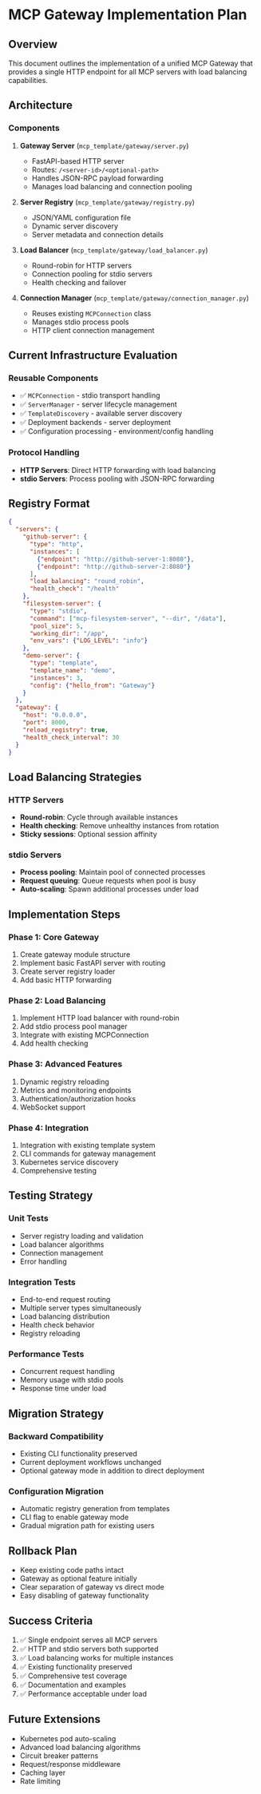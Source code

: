 # MCP Gateway Implementation Plan

## Overview

This document outlines the implementation of a unified MCP Gateway that provides a single HTTP endpoint for all MCP servers with load balancing capabilities.

## Architecture

### Components

1. **Gateway Server** (`mcp_template/gateway/server.py`)
   - FastAPI-based HTTP server
   - Routes: `/<server-id>/<optional-path>`
   - Handles JSON-RPC payload forwarding
   - Manages load balancing and connection pooling

2. **Server Registry** (`mcp_template/gateway/registry.py`)
   - JSON/YAML configuration file
   - Dynamic server discovery
   - Server metadata and connection details

3. **Load Balancer** (`mcp_template/gateway/load_balancer.py`)
   - Round-robin for HTTP servers
   - Connection pooling for stdio servers
   - Health checking and failover

4. **Connection Manager** (`mcp_template/gateway/connection_manager.py`)
   - Reuses existing `MCPConnection` class
   - Manages stdio process pools
   - HTTP client connection management

## Current Infrastructure Evaluation

### Reusable Components

- ✅ `MCPConnection` - stdio transport handling
- ✅ `ServerManager` - server lifecycle management  
- ✅ `TemplateDiscovery` - available server discovery
- ✅ Deployment backends - server deployment
- ✅ Configuration processing - environment/config handling

### Protocol Handling

- **HTTP Servers**: Direct HTTP forwarding with load balancing
- **stdio Servers**: Process pooling with JSON-RPC forwarding

## Registry Format

```json
{
  "servers": {
    "github-server": {
      "type": "http",
      "instances": [
        {"endpoint": "http://github-server-1:8080"},
        {"endpoint": "http://github-server-2:8080"}
      ],
      "load_balancing": "round_robin",
      "health_check": "/health"
    },
    "filesystem-server": {
      "type": "stdio", 
      "command": ["mcp-filesystem-server", "--dir", "/data"],
      "pool_size": 5,
      "working_dir": "/app",
      "env_vars": {"LOG_LEVEL": "info"}
    },
    "demo-server": {
      "type": "template",
      "template_name": "demo",
      "instances": 3,
      "config": {"hello_from": "Gateway"}
    }
  },
  "gateway": {
    "host": "0.0.0.0",
    "port": 8000,
    "reload_registry": true,
    "health_check_interval": 30
  }
}
```

## Load Balancing Strategies

### HTTP Servers
- **Round-robin**: Cycle through available instances
- **Health checking**: Remove unhealthy instances from rotation
- **Sticky sessions**: Optional session affinity

### stdio Servers  
- **Process pooling**: Maintain pool of connected processes
- **Request queuing**: Queue requests when pool is busy
- **Auto-scaling**: Spawn additional processes under load

## Implementation Steps

### Phase 1: Core Gateway
1. Create gateway module structure
2. Implement basic FastAPI server with routing
3. Create server registry loader
4. Add basic HTTP forwarding

### Phase 2: Load Balancing
1. Implement HTTP load balancer with round-robin
2. Add stdio process pool manager
3. Integrate with existing MCPConnection
4. Add health checking

### Phase 3: Advanced Features
1. Dynamic registry reloading
2. Metrics and monitoring endpoints
3. Authentication/authorization hooks
4. WebSocket support

### Phase 4: Integration
1. Integration with existing template system
2. CLI commands for gateway management
3. Kubernetes service discovery
4. Comprehensive testing

## Testing Strategy

### Unit Tests
- Server registry loading and validation
- Load balancer algorithms
- Connection management
- Error handling

### Integration Tests
- End-to-end request routing
- Multiple server types simultaneously
- Load balancing distribution
- Health check behavior
- Registry reloading

### Performance Tests
- Concurrent request handling
- Memory usage with stdio pools
- Response time under load

## Migration Strategy

### Backward Compatibility
- Existing CLI functionality preserved
- Current deployment workflows unchanged
- Optional gateway mode in addition to direct deployment

### Configuration Migration
- Automatic registry generation from templates
- CLI flag to enable gateway mode
- Gradual migration path for existing users

## Rollback Plan

- Keep existing code paths intact
- Gateway as optional feature initially
- Clear separation of gateway vs direct mode
- Easy disabling of gateway functionality

## Success Criteria

1. ✅ Single endpoint serves all MCP servers
2. ✅ HTTP and stdio servers both supported
3. ✅ Load balancing works for multiple instances
4. ✅ Existing functionality preserved
5. ✅ Comprehensive test coverage
6. ✅ Documentation and examples
7. ✅ Performance acceptable under load

## Future Extensions

- Kubernetes pod auto-scaling
- Advanced load balancing algorithms
- Circuit breaker patterns
- Request/response middleware
- Caching layer
- Rate limiting